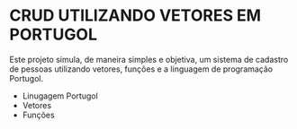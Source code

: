 # CRUD UTILIZANDO VETORES EM PORTUGOL

Este projeto simula, de maneira simples e objetiva, um sistema de cadastro de pessoas utilizando vetores, funções e a linguagem de programação Portugol.

* Linugagem Portugol
* Vetores
* Funções
